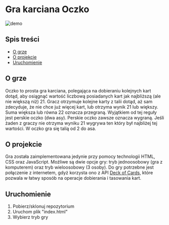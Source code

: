 # Gra karciana Oczko

![demo](demo.gif)

## Spis treści

* [O grze](#o-grze)
* [O projekcie](#o-projekcie)
* [Uruchomienie](#uruchomienie)

## O grze

Oczko to prosta gra karciana, polegająca na dobieraniu kolejnych kart dotąd, aby osiągnąć wartość liczbową posiadanych kart jak najbliższą (ale nie większą niż) 21. Gracz otrzymuje kolejne karty z talii dotąd, aż sam zdecyduje, że nie chce już więcej kart, lub otrzyma wynik 21 lub większy. Suma większa lub równa 22 oznacza przegraną. Wyjątkiem od tej reguły jest perskie oczko (dwa asy). Perskie oczko zawsze oznacza wygraną. Jeśli żaden z graczy nie otrzyma wyniku 21 wygrywa ten który był najbliżej tej wartości. W oczko gra się talią od 2 do asa.

## O projekcie
Gra została zaimplementowana jedynie przy pomocy technologii HTML, CSS oraz JavaScript. 
Możliwe są dwie opcje gry: tryb jednoosobowy (gra z komputerem) oraz tryb wieloosobowy (3 osoby).
Do gry potrzebne jest połączenie z internetem, gdyż korzysta ono z API [Deck of Cards](https://deckofcardsapi.com/), które pozwala w łatwy sposób na operacje dobierania i tasowania kart.

## Uruchomienie

1. Pobierz/sklonuj repozytorium
2. Uruchom plik "index.html"
3. Wybierz tryb gry